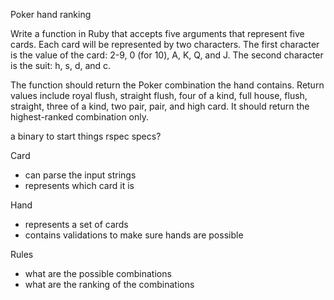 Poker hand ranking

Write a function in Ruby that accepts five arguments that represent five cards. Each card will be represented by two characters. The first character is the value of the card: 2-9, 0 (for 10), A, K, Q, and J. The second character is the suit: h, s, d, and c.

The function should return the Poker combination the hand contains. Return values include royal flush, straight flush, four of a kind, full house, flush, straight, three of a kind, two pair, pair, and high card. It should return the highest-ranked combination only.

a binary to start things
rspec specs?

Card
  - can parse the input strings
  - represents which card it is

Hand
  - represents a set of cards
  - contains validations to make sure hands are possible

Rules
  - what are the possible combinations
  - what are the ranking of the combinations
